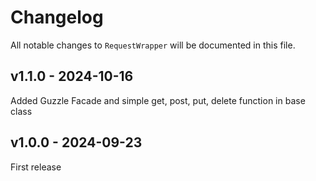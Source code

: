 # Changelog

All notable changes to `RequestWrapper` will be documented in this file.

## v1.1.0 - 2024-10-16

Added Guzzle Facade and simple get, post, put, delete function in base class

## v1.0.0 - 2024-09-23

First release
